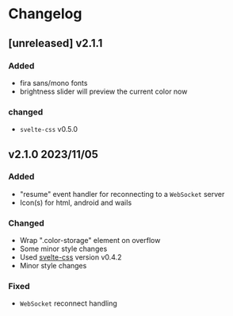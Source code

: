 # Changelog

## [unreleased] v2.1.1

### Added

- fira sans/mono fonts
- brightness slider will preview the current color now

### changed

- `svelte-css` v0.5.0

## v2.1.0 2023/11/05

### Added

- "resume" event handler for reconnecting to a `WebSocket` server
- Icon(s) for html, android and wails

### Changed

- Wrap ".color-storage" element on overflow
- Some minor style changes
- Used [svelte-css](https://github.knackwurstking/svelte-css.git) version v0.4.2
- Minor style changes

### Fixed

- `WebSocket` reconnect handling
